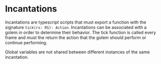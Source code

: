 # Incantations

Incantations are typescript scripts that must export a function with the signature `tick(rs: RS): Action`. Incantations can be associated with a golem in order to determine their behavior. The tick function is called every frame and must the return the action that the golem should perform or continue performing.

Global variables are not shared between different instances of the same incantation.
